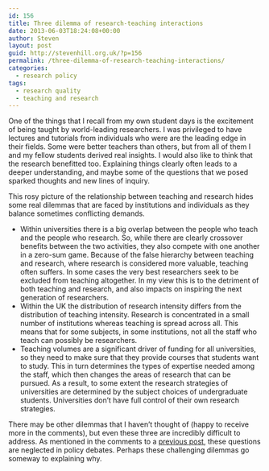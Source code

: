 ```yaml
---
id: 156
title: Three dilemma of research-teaching interactions
date: 2013-06-03T18:24:08+00:00
author: Steven
layout: post
guid: http://stevenhill.org.uk/?p=156
permalink: /three-dilemma-of-research-teaching-interactions/
categories:
  - research policy
tags:
  - research quality
  - teaching and research
---
```

One of the things that I recall from my own student days is the excitement of being taught by world-leading researchers. I was privileged to have lectures and tutorials from individuals who were are the leading edge in their fields. Some were better teachers than others, but from all of them I and my fellow students derived real insights. I would also like to think that the research benefitted too. Explaining things clearly often leads to a deeper understanding, and maybe some of the questions that we posed sparked thoughts and new lines of inquiry.

This rosy picture of the relationship between teaching and research hides some real dilemmas that are faced by institutions and individuals as they balance sometimes conflicting demands.

  * Within universities there is a big overlap between the people who teach and the people who research. So, while there are clearly crossover benefits between the two activities, they also compete with one another in a zero-sum game. Because of the false hierarchy between teaching and research, where research is considered more valuable, teaching often suffers. In some cases the very best researchers seek to be excluded from teaching altogether. In my view this is to the detriment of both teaching and research, and also impacts on inspiring the next generation of researchers.
  * Within the UK the distribution of research intensity differs from the distribution of teaching intensity. Research is concentrated in a small number of institutions whereas teaching is spread across all. This means that for some subjects, in some institutions, not all the staff who teach can possibly be researchers.
  * Teaching volumes are a significant driver of funding for all universities, so they need to make sure that they provide courses that students want to study. This in turn determines the types of expertise needed among the staff, which then changes the areas of research that can be pursued. As a result, to some extent the research strategies of universities are determined by the subject choices of undergraduate students. Universities don&#8217;t have full control of their own research strategies.

There may be other dilemmas that I haven&#8217;t thought of (happy to receive more in the comments), but even these three are incredibly difficult to address. As mentioned in the comments to a [previous post](http://stevenhill.org.uk/2013/05/28/dual-funding-and-the-status-quo/#comments), these questions are neglected in policy debates. Perhaps these challenging dilemmas go someway to explaining why.